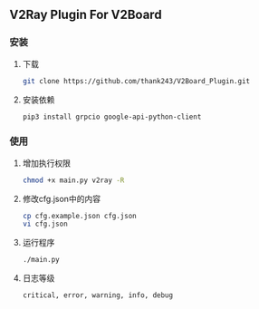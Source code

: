## V2Ray Plugin For V2Board

### 安装

1. 下载

   ```bash
   git clone https://github.com/thank243/V2Board_Plugin.git
   ```

2. 安装依赖

   ```bash
   pip3 install grpcio google-api-python-client
   ```


### 使用

1. 增加执行权限

   ```bash
   chmod +x main.py v2ray -R
   ```
   
2. 修改cfg.json中的内容
    ```bash
   cp cfg.example.json cfg.json
   vi cfg.json
    ```

3. 运行程序
   ```bash
   ./main.py
   ```
4. 日志等级
    ```bash
   critical, error, warning, info, debug
    ```